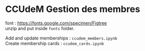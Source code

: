 # CCUdeM Gestion des membres  

font : https://fonts.google.com/specimen/Figtree  
unzip and put inside `fonts` folder.  

Add and update memberships : `ccudem_members.ipynb`  
Create membership cards : `ccudem_cards.ipynb`  

